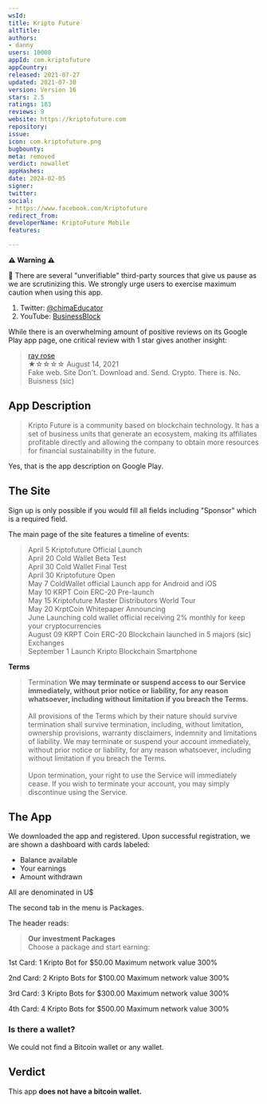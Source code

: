 ```yaml
---
wsId: 
title: Kripto Future
altTitle: 
authors:
- danny
users: 10000
appId: com.kriptofuture
appCountry: 
released: 2021-07-27
updated: 2021-07-30
version: Version 16
stars: 2.5
ratings: 183
reviews: 9
website: https://kriptofuture.com
repository: 
issue: 
icon: com.kriptofuture.png
bugbounty: 
meta: removed
verdict: nowallet
appHashes: 
date: 2024-02-05
signer: 
twitter: 
social:
- https://www.facebook.com/Kriptofuture
redirect_from: 
developerName: KriptoFuture Mobile
features: 

---
```


**⚠️ Warning ⚠️** 

🚩 There are several "unverifiable" third-party sources that give us pause as we are scrutinizing this. We strongly urge users to exercise maximum caution when using this app. 

1. Twitter: [@chimaEducator](https://twitter.com/ChimaEducator/status/1446950119853674499)
2. YouTube: [BusinessBlock](https://www.youtube.com/watch?v=cXRslpByhIA)

While there is an overwhelming amount of positive reviews on its Google Play app page, one critical review with 1 star gives another insight:

> [ray rose](https://play.google.com/store/apps/details?id=com.kriptofuture&reviewId=gp%3AAOqpTOHIbl-Z8KQmF-L9lj7bhGN53UjOk8dTaMg_FFmFctTIJFX_l8puu39f2ZtsCr3QPwFJlVZ9JMez7c0Y9Q)<br>
  ★☆☆☆☆ August 14, 2021 <br>
       Fake web. Site Don't. Download and. Send. Crypto. There is. No. Buisness (sic)

## App Description

> Kripto Future is a community based on blockchain technology. It has a set of business units that generate an ecosystem, making its affiliates profitable directly and allowing the company to obtain more resources for financial sustainability in the future.

Yes, that is the app description on Google Play.

## The Site

Sign up is only possible if you would fill all fields including "Sponsor" which is a required field. 

The main page of the site features a timeline of events: 

> April 5 Kriptofuture Official Launch<br>
April 20 Cold Wallet Beta Test<br>
April 30 Cold Wallet Final Test<br>
April 30 Kriptofuture Open<br>
May 7 ColdWallet official Launch app for Android and iOS<br>
May 10 KRPT Coin ERC-20 Pre-launch<br>
May 15 Kriptofuture Master Distributors World Tour<br>
May 20 KrptCoin Whitepaper Announcing<br>
June Launching cold wallet official receiving 2% monthly for keep your cryptocurrencies<br>
August 09 KRPT Coin ERC-20 Blockchain launched in 5 majors (sic) Exchanges<br>
September 1 Launch Kripto Blockchain Smartphone

**Terms**

> Termination
**We may terminate or suspend access to our Service immediately, without
prior notice or liability, for any reason whatsoever, including without limitation if you breach the Terms.**<br><br>
All provisions of the Terms which by their nature should survive termination
shall survive termination, including, without limitation, ownership provisions, warranty disclaimers, indemnity and limitations of liability.
We may terminate or suspend your account immediately, without prior notice
or liability, for any reason whatsoever, including without limitation if you
breach the Terms.<br><br>
Upon termination, your right to use the Service will immediately cease. If you
wish to terminate your account, you may simply discontinue using the Service.

## The App

We downloaded the app and registered. Upon successful registration, we are shown a dashboard with cards labeled: 

- Balance available 
- Your earnings
- Amount withdrawn

All are denominated in U$

The second tab in the menu is Packages. 

The header reads: 

> **Our investment Packages**<br>
Choose a package and start earning:

1st Card: 1 Kripto Bot for $50.00
Maximum network value 300%

2nd Card: 2 Kripto Bots for $100.00
Maximum network value 300%

3rd Card: 3 Kripto Bots for $300.00
Maximum network value 300%

4th Card: 4 Kripto Bots for $500.00
Maximum network value 300%

### Is there a wallet?

We could not find a Bitcoin wallet or any wallet.

## Verdict

This app **does not have a bitcoin wallet.**

